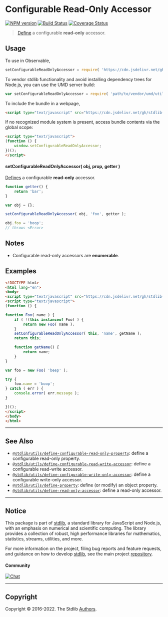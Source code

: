 <!--

@license Apache-2.0

Copyright (c) 2019 The Stdlib Authors.

Licensed under the Apache License, Version 2.0 (the "License");
you may not use this file except in compliance with the License.
You may obtain a copy of the License at

   http://www.apache.org/licenses/LICENSE-2.0

Unless required by applicable law or agreed to in writing, software
distributed under the License is distributed on an "AS IS" BASIS,
WITHOUT WARRANTIES OR CONDITIONS OF ANY KIND, either express or implied.
See the License for the specific language governing permissions and
limitations under the License.

-->

# Configurable Read-Only Accessor

[![NPM version][npm-image]][npm-url] [![Build Status][test-image]][test-url] [![Coverage Status][coverage-image]][coverage-url] <!-- [![dependencies][dependencies-image]][dependencies-url] -->

> [Define][@stdlib/utils/define-property] a configurable **read-only** accessor.



<section class="usage">

## Usage

<!-- eslint-disable id-length -->

To use in Observable,

```javascript
setConfigurableReadOnlyAccessor = require( 'https://cdn.jsdelivr.net/gh/stdlib-js/utils-define-configurable-read-only-accessor@umd/browser.js' )
```

To vendor stdlib functionality and avoid installing dependency trees for Node.js, you can use the UMD server build:

```javascript
var setConfigurableReadOnlyAccessor = require( 'path/to/vendor/umd/utils-define-configurable-read-only-accessor/index.js' )
```

To include the bundle in a webpage,

```html
<script type="text/javascript" src="https://cdn.jsdelivr.net/gh/stdlib-js/utils-define-configurable-read-only-accessor@umd/browser.js"></script>
```

If no recognized module system is present, access bundle contents via the global scope:

```html
<script type="text/javascript">
(function () {
    window.setConfigurableReadOnlyAccessor;
})();
</script>
```

#### setConfigurableReadOnlyAccessor( obj, prop, getter )

[Defines][@stdlib/utils/define-property] a configurable **read-only** accessor.

<!-- run throws: true -->

<!-- eslint-disable id-length -->

```javascript
function getter() {
    return 'bar';
}

var obj = {};

setConfigurableReadOnlyAccessor( obj, 'foo', getter );

obj.foo = 'boop';
// throws <Error>
```

</section>

<!-- /.usage -->

<section class="notes">

## Notes

-   Configurable read-only accessors are **enumerable**.

</section>

<!-- /.notes -->

<section class="examples">

## Examples

<!-- eslint-disable id-length -->

<!-- eslint no-undef: "error" -->

```html
<!DOCTYPE html>
<html lang="en">
<body>
<script type="text/javascript" src="https://cdn.jsdelivr.net/gh/stdlib-js/utils-define-configurable-read-only-accessor@umd/browser.js"></script>
<script type="text/javascript">
(function () {

function Foo( name ) {
    if ( !(this instanceof Foo) ) {
        return new Foo( name );
    }
    setConfigurableReadOnlyAccessor( this, 'name', getName );
    return this;

    function getName() {
        return name;
    }
}

var foo = new Foo( 'beep' );

try {
    foo.name = 'boop';
} catch ( err ) {
    console.error( err.message );
}

})();
</script>
</body>
</html>
```

</section>

<!-- /.examples -->

<!-- Section for related `stdlib` packages. Do not manually edit this section, as it is automatically populated. -->

<section class="related">

* * *

## See Also

-   <span class="package-name">[`@stdlib/utils/define-configurable-read-only-property`][@stdlib/utils/define-configurable-read-only-property]</span><span class="delimiter">: </span><span class="description">define a configurable read-only property.</span>
-   <span class="package-name">[`@stdlib/utils/define-configurable-read-write-accessor`][@stdlib/utils/define-configurable-read-write-accessor]</span><span class="delimiter">: </span><span class="description">define a configurable read-write accessor.</span>
-   <span class="package-name">[`@stdlib/utils/define-configurable-write-only-accessor`][@stdlib/utils/define-configurable-write-only-accessor]</span><span class="delimiter">: </span><span class="description">define a configurable write-only accessor.</span>
-   <span class="package-name">[`@stdlib/utils/define-property`][@stdlib/utils/define-property]</span><span class="delimiter">: </span><span class="description">define (or modify) an object property.</span>
-   <span class="package-name">[`@stdlib/utils/define-read-only-accessor`][@stdlib/utils/define-read-only-accessor]</span><span class="delimiter">: </span><span class="description">define a read-only accessor.</span>

</section>

<!-- /.related -->

<!-- Section for all links. Make sure to keep an empty line after the `section` element and another before the `/section` close. -->


<section class="main-repo" >

* * *

## Notice

This package is part of [stdlib][stdlib], a standard library for JavaScript and Node.js, with an emphasis on numerical and scientific computing. The library provides a collection of robust, high performance libraries for mathematics, statistics, streams, utilities, and more.

For more information on the project, filing bug reports and feature requests, and guidance on how to develop [stdlib][stdlib], see the main project [repository][stdlib].

#### Community

[![Chat][chat-image]][chat-url]

---

## Copyright

Copyright &copy; 2016-2022. The Stdlib [Authors][stdlib-authors].

</section>

<!-- /.stdlib -->

<!-- Section for all links. Make sure to keep an empty line after the `section` element and another before the `/section` close. -->

<section class="links">

[npm-image]: http://img.shields.io/npm/v/@stdlib/utils-define-configurable-read-only-accessor.svg
[npm-url]: https://npmjs.org/package/@stdlib/utils-define-configurable-read-only-accessor

[test-image]: https://github.com/stdlib-js/utils-define-configurable-read-only-accessor/actions/workflows/test.yml/badge.svg?branch=main
[test-url]: https://github.com/stdlib-js/utils-define-configurable-read-only-accessor/actions/workflows/test.yml?query=branch:main

[coverage-image]: https://img.shields.io/codecov/c/github/stdlib-js/utils-define-configurable-read-only-accessor/main.svg
[coverage-url]: https://codecov.io/github/stdlib-js/utils-define-configurable-read-only-accessor?branch=main

<!--

[dependencies-image]: https://img.shields.io/david/stdlib-js/utils-define-configurable-read-only-accessor.svg
[dependencies-url]: https://david-dm.org/stdlib-js/utils-define-configurable-read-only-accessor/main

-->

[chat-image]: https://img.shields.io/gitter/room/stdlib-js/stdlib.svg
[chat-url]: https://gitter.im/stdlib-js/stdlib/

[stdlib]: https://github.com/stdlib-js/stdlib

[stdlib-authors]: https://github.com/stdlib-js/stdlib/graphs/contributors

[umd]: https://github.com/umdjs/umd
[es-module]: https://developer.mozilla.org/en-US/docs/Web/JavaScript/Guide/Modules

[deno-url]: https://github.com/stdlib-js/utils-define-configurable-read-only-accessor/tree/deno
[umd-url]: https://github.com/stdlib-js/utils-define-configurable-read-only-accessor/tree/umd
[esm-url]: https://github.com/stdlib-js/utils-define-configurable-read-only-accessor/tree/esm
[branches-url]: https://github.com/stdlib-js/utils-define-configurable-read-only-accessor/blob/main/branches.md

<!-- <related-links> -->

[@stdlib/utils/define-configurable-read-only-property]: https://github.com/stdlib-js/utils-define-configurable-read-only-property/tree/umd

[@stdlib/utils/define-configurable-read-write-accessor]: https://github.com/stdlib-js/utils-define-configurable-read-write-accessor/tree/umd

[@stdlib/utils/define-configurable-write-only-accessor]: https://github.com/stdlib-js/utils-define-configurable-write-only-accessor/tree/umd

[@stdlib/utils/define-property]: https://github.com/stdlib-js/utils-define-property/tree/umd

[@stdlib/utils/define-read-only-accessor]: https://github.com/stdlib-js/utils-define-read-only-accessor/tree/umd

<!-- </related-links> -->

</section>

<!-- /.links -->
